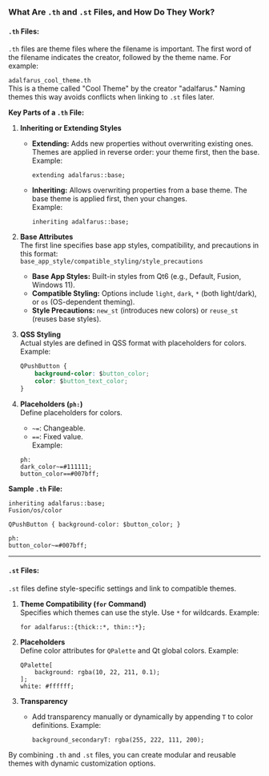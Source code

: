 ### What Are `.th` and `.st` Files, and How Do They Work?

#### `.th` Files:

`.th` files are theme files where the filename is important. The first word of the filename indicates the creator, followed by the theme name. For example:

`adalfarus_cool_theme.th`  
This is a theme called "Cool Theme" by the creator "adalfarus." Naming themes this way avoids conflicts when linking to `.st` files later.

**Key Parts of a `.th` File:**

1. **Inheriting or Extending Styles**  
   - **Extending:** Adds new properties without overwriting existing ones. Themes are applied in reverse order: your theme first, then the base.  
     Example:  
     ```  
     extending adalfarus::base;  
     ```  
   - **Inheriting:** Allows overwriting properties from a base theme. The base theme is applied first, then your changes.  
     Example:  
     ```  
     inheriting adalfarus::base;  
     ```

2. **Base Attributes**  
   The first line specifies base app styles, compatibility, and precautions in this format:  
   `base_app_style/compatible_styling/style_precautions`  
   - **Base App Styles:** Built-in styles from Qt6 (e.g., Default, Fusion, Windows 11).  
   - **Compatible Styling:** Options include `light`, `dark`, `*` (both light/dark), or `os` (OS-dependent theming).  
   - **Style Precautions:** `new_st` (introduces new colors) or `reuse_st` (reuses base styles).

3. **QSS Styling**  
   Actual styles are defined in QSS format with placeholders for colors. Example:  
   ```css
   QPushButton {
       background-color: $button_color;
       color: $button_text_color;
   }
   ```

4. **Placeholders (`ph:`)**  
   Define placeholders for colors.  
   - `~=`: Changeable.  
   - `==`: Fixed value.  
   Example:  
   ```
   ph:
   dark_color~=#111111;
   button_color==#007bff;
   ```

**Sample `.th` File:**  
```  
inheriting adalfarus::base;  
Fusion/os/color  

QPushButton { background-color: $button_color; }  

ph:  
button_color~=#007bff;  
```

---

#### `.st` Files:

`.st` files define style-specific settings and link to compatible themes.

1. **Theme Compatibility (`for` Command)**  
   Specifies which themes can use the style. Use `*` for wildcards. Example:  
   ```
   for adalfarus::{thick::*, thin::*};
   ```

2. **Placeholders**  
   Define color attributes for `QPalette` and Qt global colors. Example:  
   ```  
   QPalette[
       background: rgba(10, 22, 211, 0.1);
   ];
   white: #ffffff;
   ```

3. **Transparency**  
   - Add transparency manually or dynamically by appending `T` to color definitions. Example:  
     ```
     background_secondaryT: rgba(255, 222, 111, 200);
     ```

By combining `.th` and `.st` files, you can create modular and reusable themes with dynamic customization options.